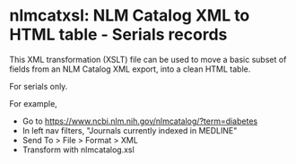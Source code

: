 # nlmcatxsl: NLM Catalog XML to HTML table - Serials records

This XML transformation (XSLT) file can be used to move a basic subset of fields from an NLM Catalog XML export, into a clean HTML table.

For serials only.

For example, 

- Go to https://www.ncbi.nlm.nih.gov/nlmcatalog/?term=diabetes
- In left nav filters, "Journals currently indexed in MEDLINE"
- Send To > File > Format > XML
- Transform with nlmcatalog.xsl
